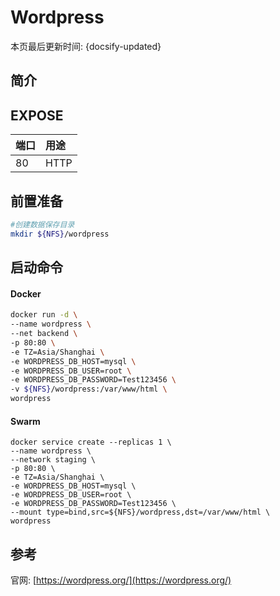 # Wordpress

本页最后更新时间: {docsify-updated}

## 简介



## EXPOSE

| 端口 | 用途 |
| :--- | :--- |
| 80 | HTTP |



## 前置准备

```bash
#创建数据保存目录
mkdir ${NFS}/wordpress
```

## 启动命令

<!-- tabs:start -->
#### **Docker**
```bash
docker run -d \
--name wordpress \
--net backend \
-p 80:80 \
-e TZ=Asia/Shanghai \
-e WORDPRESS_DB_HOST=mysql \
-e WORDPRESS_DB_USER=root \
-e WORDPRESS_DB_PASSWORD=Test123456 \
-v ${NFS}/wordpress:/var/www/html \
wordpress
```


#### **Swarm**
```text
docker service create --replicas 1 \
--name wordpress \
--network staging \
-p 80:80 \
-e TZ=Asia/Shanghai \
-e WORDPRESS_DB_HOST=mysql \
-e WORDPRESS_DB_USER=root \
-e WORDPRESS_DB_PASSWORD=Test123456 \
--mount type=bind,src=${NFS}/wordpress,dst=/var/www/html \
wordpress
```

<!-- tabs:end -->



## 参考

官网: [https://wordpress.org/](https://wordpress.org/)

